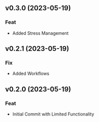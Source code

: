 ## v0.3.0 (2023-05-19)

### Feat

- Added Stress Management

## v0.2.1 (2023-05-19)

### Fix

- Added Workflows

## v0.2.0 (2023-05-19)

### Feat

- Initial Commit with Limited Functionality
